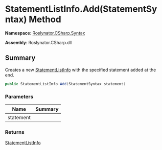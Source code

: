 # StatementListInfo\.Add\(StatementSyntax\) Method

**Namespace**: [Roslynator.CSharp.Syntax](../../README.md)

**Assembly**: Roslynator\.CSharp\.dll

## Summary

Creates a new [StatementListInfo](../README.md) with the specified statement added at the end\.

```csharp
public StatementListInfo Add(StatementSyntax statement)
```

### Parameters

| Name | Summary |
| ---- | ------- |
| statement | |

### Returns

[StatementListInfo](../README.md)

